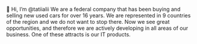 👋 Hi, I’m @tatiialii
We are a federal company that has been buying and selling new used cars for over 16 years. We are represented in 9 countries of the region and we do not want to stop there. Now we see great opportunities, and therefore we are actively developing in all areas of our business. One of these attracts is our IT products.
